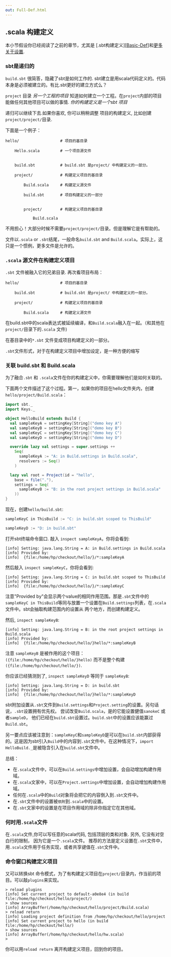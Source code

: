```yaml
---
out: Full-Def.html
---
```


  [Basic-Def]: Basic-Def.html
  [More-About-Settings]: More-About-Settings.html
  [Using-Plugins]: Using-Plugins.html

.scala 构建定义
-----------------------

本小节假设你已经阅读了之前的章节，尤其是 [.sbt构建定义][[Basic-Def]]和[更多关于设置][More-About-Settings].

### sbt是递归的

`build.sbt` 很简答，隐藏了sbt是如何工作的. sbt建立是用scala代码定义的。代码本身是必须被建立的。有比.sbt更好的建立方式么？



`project` 目录 *另一个工程的项目* 知道如何建立一个工程。在`project`内部的项目能做任何其他项目可以做的事情. *你的构建定义是一个sbt 项目*

递归可以继续下去.如果你喜欢, 你可以稍稍调整
项目的构建定义, 比如创建
`project/project/`目录.

下面是一个例子：
```
hello/                  # 项目的基目录

    Hello.scala         # 一个项目源文件


    build.sbt           # build.sbt 是project/ 中构建定义的一部分。

    project/            # 构建定义项目的基目录

        Build.scala     # 构建定义源文件

        build.sbt       # 项目构建定义的一部分


        project/        # 构建定义项目的基目录

            Build.scala 
```
不用担心！大部分时候不需要`project/project/`目录。但是理解它是有帮助的。

文件以`.scala` or `.sbt`结尾，一般命名`build.sbt` and `Build.scala`。实际上，这只是一个惯例，更多文件是允许的。

### `.scala` 源文件在构建定义项目

`.sbt` 文件被融入它的兄弟目录. 再次看项目布局：
```
hello/                  # 项目的基目录

    build.sbt           # build.sbt 是project/ 中构建定义的一部分。

    project/            # 构建定义项目的基目录

        Build.scala     # 构建定义源文件

```
在build.sbt中的scala表达式被延续编译，和`Build.scala`融入在一起。（和其他在`project/`目录下的`.scala` 文件)

在基目录中的`*.sbt` 文件变成项目构建定义的一部分。

`.sbt`文件形式，对于在构建定义项目中增加设定，是一种方便的缩写


### 关联 build.sbt 和 Build.scala

为了融合`.sbt` 和 `.scala`文件在你的构建定义中，你需要理解他们是如何关联的。

下面两个文件描述了这个过程。第一，如果你的项目在hello文件夹内，创建`hello/project/Build.scala`：
```scala
import sbt._
import Keys._

object HelloBuild extends Build {
  val sampleKeyA = settingKey[String]("demo key A")
  val sampleKeyB = settingKey[String]("demo key B")
  val sampleKeyC = settingKey[String]("demo key C")
  val sampleKeyD = settingKey[String]("demo key D")

  override lazy val settings = super.settings ++
    Seq(
      sampleKeyA := "A: in Build.settings in Build.scala",
      resolvers := Seq()
    )

  lazy val root = Project(id = "hello",
    base = file("."),
    settings = Seq(
      sampleKeyB := "B: in the root project settings in Build.scala"
    ))
}
```

现在，创建`hello/build.sbt`:

```scala
sampleKeyC in ThisBuild := "C: in build.sbt scoped to ThisBuild"

sampleKeyD := "D: in build.sbt"
```

打开sbt终端命令窗口. 敲入 `inspect sampleKeyA`，你将会看到:

```
[info] Setting: java.lang.String = A: in Build.settings in Build.scala
[info] Provided by:
[info]  {file:/home/hp/checkout/hello/}/*:sampleKeyA
```

然后敲入 `inspect sampleKeyC`，你将会看到:

```
[info] Setting: java.lang.String = C: in build.sbt scoped to ThisBuild
[info] Provided by:
[info]  {file:/home/hp/checkout/hello/}/*:sampleKeyC
```
注意"Provided by"会显示两个value的相同作用范围。那是`.sbt`文件中的`sampleKeyC in ThisBuild`等同与放置一个设置在`Build.settings`列表，在`.scala` 文件中。sbt会抽取构建范围内的设置从
两个地方，而创建构建定义。

然后, `inspect sampleKeyB`:

```
[info] Setting: java.lang.String = B: in the root project settings in Build.scala
[info] Provided by:
[info]  {file:/home/hp/checkout/hello/}hello/*:sampleKeyB
```

注意 `sampleKeyB` 是被作用的这个项目：
`({file:/home/hp/checkout/hello/}hello)` 而不是整个构建
`({file:/home/hp/checkout/hello/})`.

你应该已经猜测到了, `inspect sampleKeyD` 等同于 `sampleKeyB`:

```
[info] Setting: java.lang.String = D: in build.sbt
[info] Provided by:
[info]  {file:/home/hp/checkout/hello/}hello/*:sampleKeyD
```

sbt附加设置从`.sbt`文件到`Build.settings`和`Project.setting`的设置。另句话说，`.sbt`设置拥有优先权。
尝试改变`Build.scala`，是的它能设置健值`sanokeC` 或者`sampleD`，
他们已经在`build.sbt`设置过。`build.sbt`中的设置应该能赢过`Build.sbt`。

另一要点应该被注意到：`sampleKeyC`和`sampleKeyD`是可以在`build.sbt`内部获得的。这是因为sbt引入`Build`中的内容到`.sbt`文件中。在这种情况下，`import HelloBuild._`是被隐含引入在`build.sbt`文件中。

总结：
- 在`.scala`文件中，可以在`Build.settings`中增加设置，会自动增加构建作用域。
- 在`.scala`文家中，可以在`Project.settings`中增加设置，会自动增加构建作用域。
- 任何在`.scala`中的`Build`对象将会把它的内容倒入到`.sbt`文件中。
- 在`.sbt`文件中的设置被`依附`到`.scala`中的设置。
- 在`.sbt`文家中的设置是在项目作用域的除非你指定它在其他域。


### 何时用`.scala`文件

在`.scala`文件,你可以写任意的scala代码, 包括顶层的类和对象. 另外, 它没有对空白行的限制，
因为它是一个`.scala`文件。
推荐的方法是定义设置在`.sbt`文件中，用`.scala`文件用于任务实现，或者共享键值在`.sbt`文件中。


### 命令窗口构建定义项目

又可以转换sbt 命令模式，为了有构建定义项目在`project/`目录内，作当前的项目。可以敲`plugins`来实现。

```
> reload plugins
[info] Set current project to default-a0e8e4 (in build file:/home/hp/checkout/hello/project/)
> show sources
[info] ArrayBuffer(/home/hp/checkout/hello/project/Build.scala)
> reload return
[info] Loading project definition from /home/hp/checkout/hello/project
[info] Set current project to hello (in build file:/home/hp/checkout/hello/)
> show sources
[info] ArrayBuffer(/home/hp/checkout/hello/hw.scala)
>
```
你可以用`reload return` 离开构建定义项目，回到你的项目。


